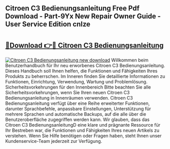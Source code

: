 ## Citroen C3 Bedienungsanleitung Free Pdf Download - Part-9Yx New Repair Owner Guide - User Service Edition cnIze

# <h2><a href="http://df0wvci.blite.top/?on=Citroen+C3+Bedienungsanleitung">🔗Download 👉🔴 Citroen C3 Bedienungsanleitung</a></h2>

[![Citroen C3 Bedienungsanleitung new download](https://i.imgur.com/lujVjoI.png)](http://df0wvci.blite.top/?on=Citroen+C3+Bedienungsanleitung)
Willkommen beim Benutzerhandbuch für Ihr neu erworbenes Citroen C3 Bedienungsanleitung. Dieses Handbuch soll Ihnen helfen, die Funktionen und Fähigkeiten Ihres Produkts zu beherrschen. Im Inneren finden Sie detaillierte Informationen zu Funktionen, Einrichtung, Verwendung, Wartung und Problemlösung. Sicherheitsvorkehrungen für den Innenbereich Bitte beachten Sie alle Sicherheitsvorkehrungen, wenn Sie Ihren neuen Citroen C3 Bedienungsanleitung in Innenräumen verwenden. Citroen C3 Bedienungsanleitung verfügt über eine Reihe erweiterter Funktionen, darunter Sprachbefehle, anpassbare Einstellungen, Unterstützung für mehrere Sprachen und automatische Backups, auf die alle über die Benutzeroberfläche zugegriffen werden kann. Wir glauben, dass das Citroen C3 BedienungsanleitungD eine klare und prägnante Ressource für Ihr Bestreben war, die Funktionen und Fähigkeiten Ihres neuen Artikels zu verstehen. Wenn Sie Hilfe benötigen oder Fragen haben, steht Ihnen unser Kundenservice-Team jederzeit zur Verfügung.
